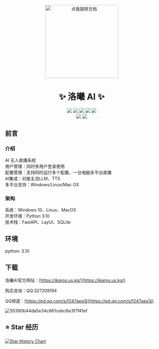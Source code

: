 <div align="center">
  <a href="#">
    <img src="https://raw.githubusercontent.com/LuoXi-Project/LX_Project_Template/refs/heads/main/ui/logo.png" width="240" height="240" alt="点我跳转文档">
  </a>
</div>

<div align="center">

# ✨ 洛曦 AI  ✨

[![][python]][python]
[![][github-release-shield]][github-release-link]
[![][github-stars-shield]][github-stars-link]
[![][github-forks-shield]][github-forks-link]
[![][github-issues-shield]][github-issues-link]  
[![][github-contributors-shield]][github-contributors-link]
[![][github-license-shield]][github-license-link]

</div>

## 前言

### 介绍

AI 无人直播系统  
用户管理：同时多用户登录使用  
配置管理：支持同时运行多个配置，一台电脑多平台直播  
AI集成：对接主流LLM、TTS  
多平台支持：Windows/Linux/Mac OS  

### 架构

系统：Windows 10、Linux、MacOS  
开发环境：Python 3.10  
技术栈：FastAPI、LayUI、SQLite  


## 环境

python: 3.10  

## 下载

洛曦AI官方网站：[https://ikaros.us.kg/](https://ikaros.us.kg/)  

购买咨询：QQ:327209194  

QQ频道：[https://pd.qq.com/s/f247aeq3j](https://pd.qq.com/s/f247aeq3j)  

![55390b44da5e34c861cebc6e3f7f41ef](https://github.com/user-attachments/assets/57b1f968-9519-488d-8a35-7ca95408ea80)


## ⭐️ Star 经历

[![Star History Chart](https://api.star-history.com/svg?repos=LuoXi-Project/LX_Project_Template&type=Date)](https://star-history.com/#LuoXi-Project/LX_Project_Template&Date)



[python]: https://img.shields.io/badge/python-3.10+-blue.svg?labelColor=black
[back-to-top]: https://img.shields.io/badge/-BACK_TO_TOP-black?style=flat-square
[github-action-release-link]: https://github.com/actions/workflows/LuoXi-Project/LX_Project_Template/release.yml
[github-action-release-shield]: https://img.shields.io/github/actions/workflow/status/LuoXi-Project/LX_Project_Template/release.yml?label=release&labelColor=black&logo=githubactions&logoColor=white&style=flat-square
[github-action-test-link]: https://github.com/actions/workflows/LuoXi-Project/LX_Project_Template/test.yml
[github-action-test-shield]: https://img.shields.io/github/actions/workflow/status/LuoXi-Project/LX_Project_Template/test.yml?label=test&labelColor=black&logo=githubactions&logoColor=white&style=flat-square
[github-codespace-link]: https://codespaces.new/LuoXi-Project/LX_Project_Template
[github-codespace-shield]: https://github.com/codespaces/badge.svg
[github-contributors-link]: https://github.com/LuoXi-Project/LX_Project_Template/graphs/contributors
[github-contributors-shield]: https://img.shields.io/github/contributors/LuoXi-Project/LX_Project_Template?color=c4f042&labelColor=black&style=flat-square
[github-forks-link]: https://github.com/LuoXi-Project/LX_Project_Template/network/members
[github-forks-shield]: https://img.shields.io/github/forks/LuoXi-Project/LX_Project_Template?color=8ae8ff&labelColor=black&style=flat-square
[github-issues-link]: https://github.com/LuoXi-Project/LX_Project_Template/issues
[github-issues-shield]: https://img.shields.io/github/issues/LuoXi-Project/LX_Project_Template?color=ff80eb&labelColor=black&style=flat-square
[github-license-link]: https://github.com/LuoXi-Project/LX_Project_Template/blob/main/LICENSE
[github-license-shield]: https://img.shields.io/github/license/LuoXi-Project/LX_Project_Template?color=white&labelColor=black&style=flat-square
[github-release-link]: https://github.com/LuoXi-Project/LX_Project_Template/releases
[github-release-shield]: https://img.shields.io/github/v/release/LuoXi-Project/LX_Project_Template?color=369eff&labelColor=black&logo=github&style=flat-square
[github-releasedate-link]: https://github.com/LuoXi-Project/LX_Project_Template/releases
[github-releasedate-shield]: https://img.shields.io/github/release-date/LuoXi-Project/LX_Project_Template?labelColor=black&style=flat-square
[github-stars-link]: https://github.com/LuoXi-Project/LX_Project_Template/network/stargazers
[github-stars-shield]: https://img.shields.io/github/stars/LuoXi-Project/LX_Project_Template?color=ffcb47&labelColor=black&style=flat-square
[pr-welcome-link]: https://github.com/LuoXi-Project/LX_Project_Template/pulls
[pr-welcome-shield]: https://img.shields.io/badge/%F0%9F%A4%AF%20PR%20WELCOME-%E2%86%92-ffcb47?labelColor=black&style=for-the-badge
[profile-link]: https://github.com/LuoXi-Project

